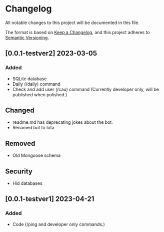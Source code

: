 # Changelog

All notable changes to this project will be documented in this file.

The format is based on [Keep a Changelog](https://keepachangelog.com/en/1.0.0/),
and this project adheres to [Semantic Versioning](https://semver.org/spec/v2.0.0.html).

## [0.0.1-testver2] 2023-03-05

### Added

- SQLite database
- Daily (/daily) command
- Check and add user (/cau) command (Currently developer only, will be published when polished.)

## Changed

- readme.md has deprecating jokes about the bot.
- Renamed bot to Iota

## Removed

- Old Mongoose schema

## Security

- Hid databases

## [0.0.1-testver1] 2023-04-21

### Added

- Code (/ping and developer only commands.)
